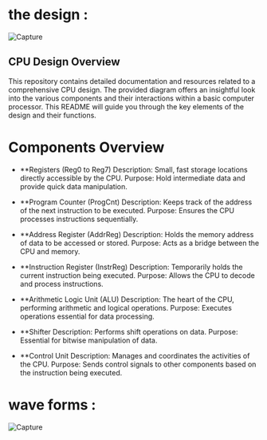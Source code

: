 # the design :

![Capture](https://github.com/user-attachments/assets/94dbf6d3-e7b9-4cd0-ac7b-4ffc682e0075)




## CPU Design Overview
This repository contains detailed documentation and resources related to a comprehensive CPU design. The provided diagram offers an insightful look into the various components and their interactions within a basic computer processor. This README will guide you through the key elements of the design and their functions.

# Components Overview

- **Registers (Reg0 to Reg7)
Description: Small, fast storage locations directly accessible by the CPU.
Purpose: Hold intermediate data and provide quick data manipulation.

- **Program Counter (ProgCnt)
Description: Keeps track of the address of the next instruction to be executed.
Purpose: Ensures the CPU processes instructions sequentially.

- **Address Register (AddrReg)
Description: Holds the memory address of data to be accessed or stored.
Purpose: Acts as a bridge between the CPU and memory.

- **Instruction Register (InstrReg)
Description: Temporarily holds the current instruction being executed.
Purpose: Allows the CPU to decode and process instructions.

- **Arithmetic Logic Unit (ALU)
Description: The heart of the CPU, performing arithmetic and logical operations.
Purpose: Executes operations essential for data processing.

- **Shifter
Description: Performs shift operations on data.
Purpose: Essential for bitwise manipulation of data.

- **Control Unit
Description: Manages and coordinates the activities of the CPU.
Purpose: Sends control signals to other components based on the instruction being executed.

# wave forms :


![Capture](https://github.com/user-attachments/assets/6f2af547-405a-4dd6-8975-5c9aada01841)





